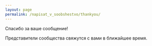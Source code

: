 ```yaml
---
layout: page
permalink: /napisat_v_soobshestvo/thankyou/
---
```


Спасибо за ваше сообщение!

Представители сообщества свяжутся с вами в ближайшее время.